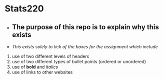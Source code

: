 # Stats220
* ## **The purpose of this repo is to explain why this exists**
* *This exists solely to tick of the boxes for the assignment which include*
1. use of two different levels of headers
2. use of two different types of bullet points (ordered or unordered)
3. use of **bold** and *italics*
4. use of links to other websites

